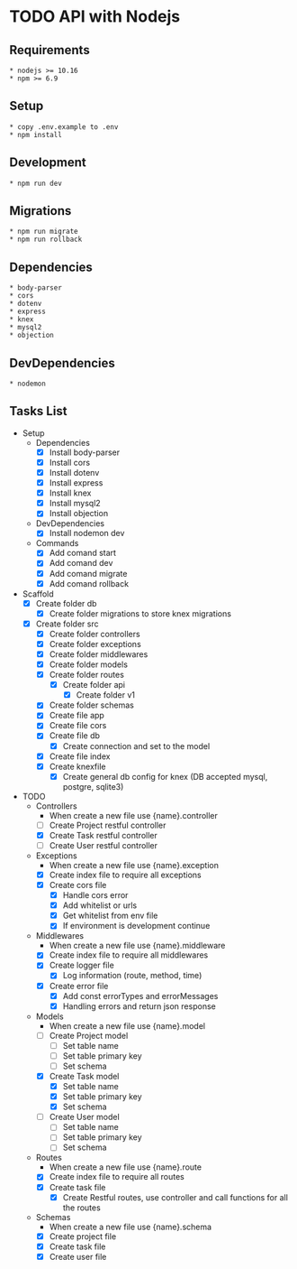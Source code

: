 # TODO API with Nodejs

## Requirements

    * nodejs >= 10.16
    * npm >= 6.9

## Setup

    * copy .env.example to .env
    * npm install
    
## Development

    * npm run dev

## Migrations
    * npm run migrate
    * npm run rollback

## Dependencies

    * body-parser
    * cors
    * dotenv
    * express
    * knex
    * mysql2
    * objection

## DevDependencies

    * nodemon

## Tasks List

*   Setup 
    *   Dependencies
        * [x] Install body-parser
        * [x] Install cors
        * [x] Install dotenv
        * [x] Install express
        * [x] Install knex
        * [x] Install mysql2
        * [x] Install objection
    *   DevDependencies
        * [x] Install nodemon dev
    *   Commands
        * [x] Add comand start
        * [x] Add comand dev
        * [x] Add comand migrate
        * [x] Add comand rollback

*   Scaffold
    * [x] Create folder db
        * [x] Create folder migrations to store knex migrations
    * [x] Create folder src
        * [x] Create folder controllers
        * [x] Create folder exceptions
        * [x] Create folder middlewares
        * [x] Create folder models
        * [x] Create folder routes
            * [x] Create folder api
                * [x] Create folder v1
        * [x] Create folder schemas
        * [x] Create file app
        * [x] Create file cors
        * [x] Create file db
            * [x] Create connection and set to the model
        * [x] Create file index
        * [x] Create knexfile
            * [x] Create general db config for knex (DB accepted mysql, postgre, sqlite3)

*   TODO
    *   Controllers 
        * When create a new file use {name}.controller
        * [ ] Create Project restful controller
        * [x] Create Task restful controller
        * [ ] Create User restful controller
    *   Exceptions 
        * When create a new file use {name}.exception
        * [x] Create index file  to require all exceptions
        * [x] Create cors file
            * [x] Handle cors error
            * [x] Add whitelist or urls
            * [x] Get whitelist from env file
            * [x] If environment is development continue
    *   Middlewares
        * When create a new file use {name}.middleware
        * [x] Create index file to require all middlewares
        * [x] Create logger file 
            * [x] Log information (route, method, time) 
        * [x] Create error file 
            * [x] Add const errorTypes and errorMessages  
            * [x] Handling errors and return json response 
    *   Models 
        * When create a new file use {name}.model
        * [ ] Create Project model
            * [ ] Set table name
            * [ ] Set table primary key
            * [ ] Set schema
        * [x] Create Task model
            * [x] Set table name
            * [x] Set table primary key
            * [x] Set schema
        * [ ] Create User model
            * [ ] Set table name
            * [ ] Set table primary key
            * [ ] Set schema
    *   Routes 
        * When create a new file use {name}.route
        * [x] Create index file  to require all routes
        * [x] Create task file
            * [x] Create Restful routes, use controller and call functions for all the routes    
    *   Schemas
        * When create a new file use {name}.schema
        * [x] Create project file
        * [x] Create task file
        * [x] Create user file